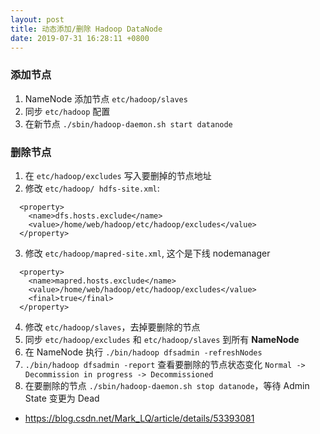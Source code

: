 ```yaml
---
layout: post
title: 动态添加/删除 Hadoop DataNode
date: 2019-07-31 16:28:11 +0800
---
```


### 添加节点

1. NameNode 添加节点 `etc/hadoop/slaves`
1. 同步 `etc/hadoop` 配置
1. 在新节点 `./sbin/hadoop-daemon.sh start datanode`

### 删除节点

1. 在 `etc/hadoop/excludes` 写入要删掉的节点地址
2. 修改 `etc/hadoop/ hdfs-site.xml`:
```
  <property>
    <name>dfs.hosts.exclude</name>
    <value>/home/web/hadoop/etc/hadoop/excludes</value>
  </property>
```
3. 修改 `etc/hadoop/mapred-site.xml`, 这个是下线 nodemanager
```
  <property>
    <name>mapred.hosts.exclude</name>
    <value>/home/web/hadoop/etc/hadoop/excludes</value>
    <final>true</final>
  </property>
```
4. 修改 `etc/hadoop/slaves`，去掉要删除的节点
5. 同步 `etc/hadoop/excludes` 和 `etc/hadoop/slaves` 到所有 **NameNode**
6. 在 NameNode 执行 `./bin/hadoop dfsadmin -refreshNodes`
7. `./bin/hadoop dfsadmin -report` 查看要删除的节点状态变化 `Normal -> Decommission in progress -> Decommissioned`
8. 在要删除的节点 `./sbin/hadoop-daemon.sh stop datanode`，等待 Admin State 变更为 Dead

- https://blog.csdn.net/Mark_LQ/article/details/53393081
